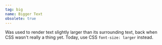 ```yaml
---
tag: big
name: Bigger Text
obsolete: true
---
```


Was used to render text slightly larger than its surrounding text, back when CSS wasn't really a thing yet. Today, use CSS `font-size: larger` instead.

